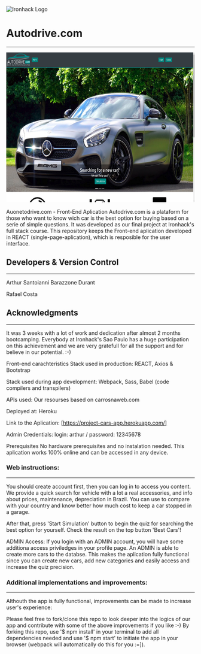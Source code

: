 ![Ironhack Logo](https://i.imgur.com/1QgrNNw.png)

# Autodrive.com
-------------------------

<p align="center"><img src="./cars-server/public/images/title.png" width = "600" height="400"></p>

Auonetodrive.com - Front-End Aplication
Autodrive.com is a plataform for those who want to know wich car is the best option for buying based on a serie of simple questions. It was developed as our final project at Ironhack's full stack course. This repository keeps the Front-end aplication developed in REACT (single-page-aplication), which is resposible for the user interface.

## Developers &  Version Control
-------------------------

Arthur Santoianni Barazzone Durant

Rafael Costa


## Acknowledgments
-------------------------

It was 3 weeks with a lot of work and dedication after almost 2 months bootcamping. Everybody at Ironhack's Sao Paulo has a huge participation on this achievement and we are very gratefull for all the support and for believe in our potential. :-)

Front-end carachteristics
Stack used in production: REACT, Axios & Bootstrap

Stack used during app development: Webpack, Sass, Babel (code compilers and transpilers)

APIs used: Our resourses based on carrosnaweb.com

Deployed at: Heroku

Link to the Aplication: [https://project-cars-app.herokuapp.com/]

Admin Credentials: login: arthur / password: 12345678

Prerequisites
No hardware prerequisites and no instalation needed. This aplication works 100% online and can be accessed in any device.


### Web instructions:
-------------------------

You should create account first, then you can log in to access you content. We provide a quick search for vehicle with a lot a real accessories, and info about prices, maintenance, depreciation in Brazil. You can use to compare with your country and know better how much cost to keep a car stopped in a garage. 

After that, press 'Start Simulation' button to begin the quiz for searching the best option for yourself. Check the result on the top button 'Best Cars'!

ADMIN Access: If you login with an ADMIN account, you will have some additiona access priviledges in your profile page. An ADMIN is able to create more cars to the databse. This makes the aplication fully functional since you can create new cars, add new categories and easily access and increase the quiz precision.

### Additional implementations and improvements:
-------------------------

Althouth the app is fully functional, improvements can be made to increase user's experience:

Please feel free to fork/clone this repo to look deeper into the logics of our app and contribute with some of the above improvements if you like :-) By forking this repo, use '$ npm install' in your terminal to add all dependencies needed and use '$ npm start' to initiate the app in your browser (webpack will automatically do this for you :=]).

